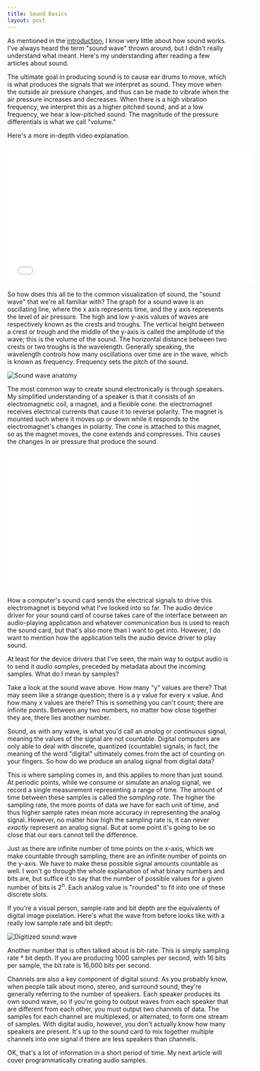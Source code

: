 ```yaml
---
title: Sound Basics
layout: post
---
```


As mentioned in the [introduction]({{site.url}}/2014/07/31/intro), I know very little about how sound works. I've always heard the term "sound wave" thrown around, but I didn't really understand what meant. Here's my understanding after reading a few articles about sound.

The ultimate goal in producing sound is to cause ear drums to move, which is what produces the signals that we interpret as sound. They move when the outside air pressure changes, and thus can be made to vibrate when the air pressure increases and decreases. When there is a high vibration frequency, we interpret this as a higher pitched sound, and at a low frequency, we hear a low-pitched sound. The magnitude of the pressure differentials is what we call "volume."

Here's a more in-depth video explanation.

<iframe width="560" height="315" src="//www.youtube.com/embed/-bKy02f1pD4" frameborder="0" allowfullscreen></iframe>

So how does this all tie to the common visualization of sound, the "sound wave" that we're all familiar with? The graph for a sound wave is an oscillating line, where the x axis represents time, and the y axis represents the level of air pressure. The high and low y-axis values of waves are respectively known as the crests and troughs. The vertical height between a crest or trough and the middle of the y-axis is called the amplitude of the wave; this is the volume of the sound. The horizontal distance between two crests or two troughs is the wavelength. Generally speaking, the wavelength controls how many oscillations over time are in the wave, which is known as frequency. Frequency sets the pitch of the sound.

![Sound wave anatomy]({{site.url}}/images/wave.jpg)

The most common way to create sound electronically is through speakers. My simplified understanding of a speaker is that it consists of an electromagnetic coil, a magnet, and a flexible cone. the electromagnet receives electrical currents that cause it to reverse polarity. The magnet is mounted such where it moves up or down while it responds to the electromagnet's changes in polarity. The cone is attached to this magnet, so as the magnet moves, the cone extends and compresses. This causes the changes in air pressure that produce the sound.

<iframe width="420" height="315" src="//www.youtube.com/embed/3ZQqCyRQFB4" frameborder="0" allowfullscreen></iframe>

How a computer's sound card sends the electrical signals to drive this electromagnet is beyond what I've looked into so far. The audio device driver for your sound card of course takes care of the interface between an audio-playing application and whatever communication bus is used to reach the sound card, but that's also more than I want to get into. However, I do want to mention how the application tells the audio device driver to play sound.

At least for the device drivers that I've seen, the main way to output audio is to send it *audio samples*, preceded by metadata about the incoming samples. What do I mean by samples?

Take a look at the sound wave above. How many "y" values are there? That may seem like a strange question; there is a y value for every x value. And how many x values are there? This is something you can't count; there are infinite points. Between any two numbers, no matter how close together they are, there lies another number.

Sound, as with any wave, is what you'd call an *analog* or *continuous* signal, meaning the values of the signal are not countable. Digital computers are only able to deal with discrete, quantized (countable) signals; in fact, the meaning of  the word "digital" ultimately comes from the act of counting on your fingers. So how do we produce an analog signal from digital data?

This is where sampling comes in, and this applies to more than just sound. At periodic points, while we consume or simulate an analog signal, we record a single measurement representing a range of time. The amount of time between these samples is called the *sampling rate*. The higher the sampling rate, the more points of data we have for each unit of time, and thus higher sample rates mean more accuracy in representing the analog signal. However, no matter how high the sampling rate is, it can never *exactly* represent an analog signal. But at some point it's going to be so close that our ears cannot tell the difference.

Just as there are infinite number of time points on the x-axis, which we make countable through sampling, there are an infinite number of points on the y-axis. We have to make these possible signal amounts countable as well. I won't go through the whole explanation of what binary numbers and bits are, but suffice it to say that the number of possible values for a given number of bits is 2<sup>n</sup>. Each analog value is "rounded" to fit into one of these discrete slots.

If you're a visual person, sample rate and bit depth are the equivalents of digital image pixelation. Here's what the wave from before looks like with a really low sample rate and bit depth:

![Digitized sound wave]({{site.url}}/images/digitized.png)

Another number that is often talked about is bit-rate. This is simply sampling rate * bit depth. If you are producing 1000 samples per second, with 16 bits per sample, the bit rate is 16,000 bits per second.


Channels are also a key component of digital sound. As you probably know, when people talk about mono, stereo, and surround sound, they're generally referring to the number of speakers. Each speaker produces its own sound wave, so if you're going to output waves from each speaker that are different from each other, you must output two channels of data. The samples for each channel are multiplexed, or alternated, to form one stream of samples. With digital audio, however, you don't actually know how many speakers are present. It's up to the sound card to mix together multiple channels into one signal if there are less speakers than channels.

OK, that's a lot of information in a short period of time. My next article will cover programmatically creating audio samples.

